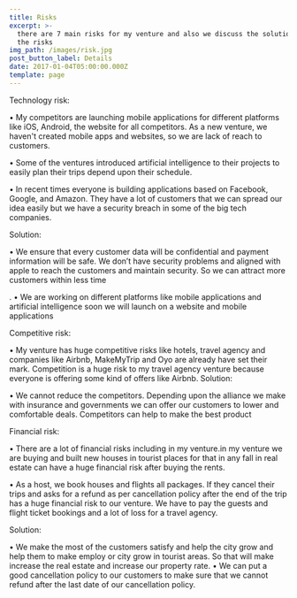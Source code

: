 ```yaml
---
title: Risks
excerpt: >-
  there are 7 main risks for my venture and also we discuss the solutions for
  the risks
img_path: /images/risk.jpg
post_button_label: Details
date: 2017-01-04T05:00:00.000Z
template: page
---
```

Technology risk:

  • My competitors are launching mobile applications for different platforms like iOS, Android, the website for all competitors. As a new venture, we haven't created mobile apps and websites, so we are lack of reach to customers.  

• Some of the ventures introduced artificial intelligence to their projects to easily plan their trips depend upon their schedule. 

 • In recent times everyone is building applications based on Facebook, Google, and Amazon. They have a lot of customers that we can spread our idea easily but we have a security breach in some of the big tech companies.

 Solution:  

• We ensure that every customer data will be confidential and payment information will be safe. We don’t have security problems and aligned with apple to reach the customers and maintain security. So we can attract more customers within less time

. • We are working on different platforms like mobile applications and artificial intelligence soon we will launch on a website and mobile applications 

Competitive risk:

 • My venture has huge competitive risks like hotels, travel agency and companies like Airbnb, MakeMyTrip and Oyo are already have set their mark. Competition is a huge risk to my travel agency venture because everyone is offering some kind of offers like Airbnb. Solution:  

• We cannot reduce the competitors. Depending upon the alliance we make with insurance and governments we can offer our customers to lower and comfortable deals. Competitors can help to make the best product 

Financial risk:

 • There are a lot of financial risks including in my venture.in my venture we are buying and built new houses in tourist places for that in any fall in real estate can have a huge financial risk after buying the rents. 

 • As a host, we book houses and flights all packages. If they cancel their trips and asks for a refund as per cancellation policy after the end of the trip has a huge financial risk to our venture. We have to pay the guests and flight ticket bookings and a lot of loss for a travel agency.  

Solution:  

• We make the most of the customers satisfy and help the city grow and help them to make employ or city grow in tourist areas. So that will make increase the real estate and increase our property rate.  • We can put a good cancellation policy to our customers to make sure that we cannot refund after the last date of our cancellation policy.
